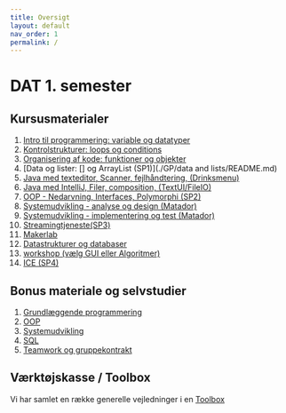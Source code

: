 ```yaml
---
title: Oversigt
layout: default
nav_order: 1
permalink: /
---
```


# DAT 1. semester

## Kursusmaterialer

1. [Intro til programmering: variable og datatyper](./GP/intro_to_programmering/README.md)
2. [Kontrolstrukturer: loops og conditions](./GP/control_structures/README.md)
3. [Organisering af kode: funktioner og objekter ](./GP/organising_code/README.md)
4. [Data og lister: [] og ArrayList (SP1)](./GP/data and lists/README.md)
5. [Java med texteditor, Scanner, fejlhåndtering, (Drinksmenu)](./OOP/java_w_texteditor/README.md)
6. [Java med IntelliJ, Filer, composition, (TextUI/FileIO)](./OOP/java_w_intelliJ/README.md)
7. [OOP - Nedarvning, Interfaces, Polymorphi (SP2)](./OOP/inheritance/README.md)
8. [Systemudvikling - analyse og design (Matador)](./systemdevelopment/OOAD-matador/README.md)
9. [Systemudvikling - implementering og test (Matador)](./systemdevelopment/implementation-matador/README.md)
10. [Streamingtjeneste(SP3)](./projects/SP3/README.md)
11. [Makerlab](./makerlab/README.md)
12. [Datastrukturer og databaser](./data/README.md)
13. [workshop (vælg GUI eller Algoritmer)](./workshop/README.md)
14. [ICE (SP4)](./projects/SP4/README.md)

## Bonus materiale og selvstudier

1. [Grundlæggende programmering](./GP/README.md)
2. [OOP](./OOP/README.md)
3. [Systemudvikling](./systemdevelopment/README.md)
4. [SQL](./data/databases/README.md)
5. [Teamwork og gruppekontrakt](./teamwork/gruppekontrakt.docx)

## Værktøjskasse / Toolbox

Vi har samlet en række generelle vejledninger i en [Toolbox](./toolbox/README.md)

